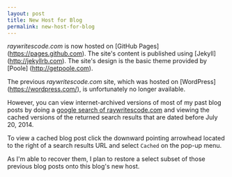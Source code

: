 ```yaml
---
layout: post
title: New Host for Blog 
permalink: new-host-for-blog
---
```


*raywritescode.com* is now hosted on [GitHub Pages] (https://pages.github.com). The site's content is published using [Jekyll] (http://jekyllrb.com). The site's design is the basic theme provided by [Poole] (http://getpoole.com). 

The previous *raywritescode.com* site, which was hosted on [WordPress] (https://wordpress.com/), is unfortunately no longer available. 

However, you can view internet-archived versions of most of my past blog posts by doing a [google search of raywritescode.com](https://www.google.com/?gws_rd=ssl#q=raywritescode.com) and viewing the cached versions of the returned search results that are dated before July 20, 2014. 

To view a cached blog post click the downward pointing arrowhead located to the right of a search results URL and select `Cached` on the pop-up menu.

As I'm able to recover them, I plan to restore a select subset of those previous blog posts onto this blog's new host.

